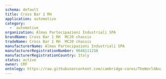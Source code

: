 ```yaml
---
schema: default
title: Cross Bar 1 RH
application: automotive
category:
  -  automotive
organization: Almas Partecipazioni Industriali SPA
brandName: Cross Bar 1 RH  MC20 chassis
tradeName: Cross Bar 1 RH  MC20 chassis
manufacturerName: Almas Partecipazioni Industriali SPA
manufacturerRegistrationNumber: 9648111210
manufacturerRegistrationCountry: Italy
status: active
owner: CRF
ontology: https://raw.githubusercontent.com/cambridge-cares/TheWorldAvatar/dev-composite-materials-ontology/JPS_Ontology/ontology/ontomatpassport/ontomatpassport.owl
---
```

